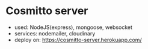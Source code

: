 # Cosmitto server

- used: NodeJS(express), mongoose, websocket
- services: nodemailer, cloudinary
- deploy on: https://cosmitto-server.herokuapp.com/
